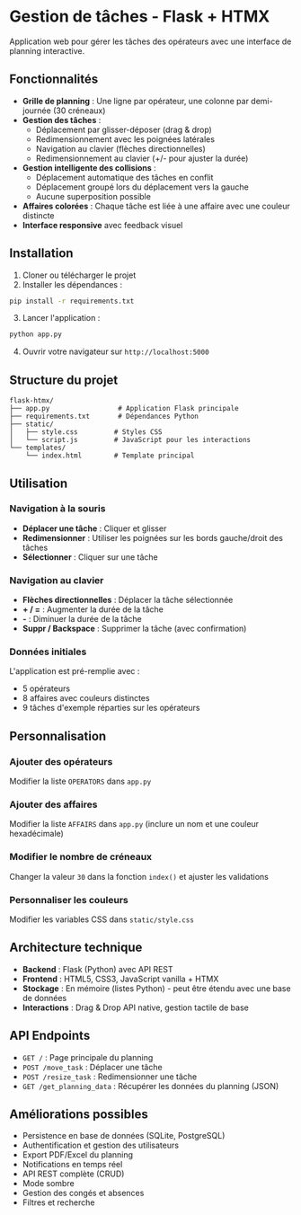 # Gestion de tâches - Flask + HTMX

Application web pour gérer les tâches des opérateurs avec une interface de planning interactive.

## Fonctionnalités

- **Grille de planning** : Une ligne par opérateur, une colonne par demi-journée (30 créneaux)
- **Gestion des tâches** :
  - Déplacement par glisser-déposer (drag & drop)
  - Redimensionnement avec les poignées latérales
  - Navigation au clavier (flèches directionnelles)
  - Redimensionnement au clavier (+/- pour ajuster la durée)
- **Gestion intelligente des collisions** :
  - Déplacement automatique des tâches en conflit
  - Déplacement groupé lors du déplacement vers la gauche
  - Aucune superposition possible
- **Affaires colorées** : Chaque tâche est liée à une affaire avec une couleur distincte
- **Interface responsive** avec feedback visuel

## Installation

1. Cloner ou télécharger le projet
2. Installer les dépendances :
```bash
pip install -r requirements.txt
```

3. Lancer l'application :
```bash
python app.py
```

4. Ouvrir votre navigateur sur `http://localhost:5000`

## Structure du projet

```
flask-htmx/
├── app.py                 # Application Flask principale
├── requirements.txt       # Dépendances Python
├── static/
│   ├── style.css         # Styles CSS
│   └── script.js         # JavaScript pour les interactions
└── templates/
    └── index.html        # Template principal
```

## Utilisation

### Navigation à la souris
- **Déplacer une tâche** : Cliquer et glisser
- **Redimensionner** : Utiliser les poignées sur les bords gauche/droit des tâches
- **Sélectionner** : Cliquer sur une tâche

### Navigation au clavier
- **Flèches directionnelles** : Déplacer la tâche sélectionnée
- **+ / =** : Augmenter la durée de la tâche
- **-** : Diminuer la durée de la tâche
- **Suppr / Backspace** : Supprimer la tâche (avec confirmation)

### Données initiales
L'application est pré-remplie avec :
- 5 opérateurs
- 8 affaires avec couleurs distinctes
- 9 tâches d'exemple réparties sur les opérateurs

## Personnalisation

### Ajouter des opérateurs
Modifier la liste `OPERATORS` dans `app.py`

### Ajouter des affaires
Modifier la liste `AFFAIRS` dans `app.py` (inclure un nom et une couleur hexadécimale)

### Modifier le nombre de créneaux
Changer la valeur `30` dans la fonction `index()` et ajuster les validations

### Personnaliser les couleurs
Modifier les variables CSS dans `static/style.css`

## Architecture technique

- **Backend** : Flask (Python) avec API REST
- **Frontend** : HTML5, CSS3, JavaScript vanilla + HTMX
- **Stockage** : En mémoire (listes Python) - peut être étendu avec une base de données
- **Interactions** : Drag & Drop API native, gestion tactile de base

## API Endpoints

- `GET /` : Page principale du planning
- `POST /move_task` : Déplacer une tâche
- `POST /resize_task` : Redimensionner une tâche
- `GET /get_planning_data` : Récupérer les données du planning (JSON)

## Améliorations possibles

- Persistence en base de données (SQLite, PostgreSQL)
- Authentification et gestion des utilisateurs
- Export PDF/Excel du planning
- Notifications en temps réel
- API REST complète (CRUD)
- Mode sombre
- Gestion des congés et absences
- Filtres et recherche
